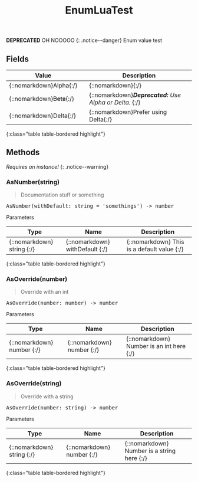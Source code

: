 ﻿---
title: EnumLuaTest
permalink: /api/enumluatest
search: true
categories: [api, enum]
toc: true
---
            
**DEPRECATED** OH NOOOOO
{: .notice--danger}
Enum value test

## Fields

| Value | | Description |
| --- | --- | --- |
| {::nomarkdown}<span class="s">Alpha</span>{:/} | | {::nomarkdown}<span class="c"></span>{:/} |
| {::nomarkdown}<s class="c">Beta</s>{:/} | | {::nomarkdown}<b><i class="gd">Deprecated: </b>Use Alpha or Delta.</i> <s class="c"></s> {:/}
| {::nomarkdown}<span class="s">Delta</span>{:/} | | {::nomarkdown}<span class="c">Prefer using Delta</span>{:/} |
{:class="table table-bordered highlight"}

## Methods
*Requires an instance!*
{: .notice--warning}

### AsNumber(string)
> Documentation stuff or something
<div class ="highlighter-rouge">
<div class ="highlight">
<pre class ="highlight">
<span class='nf'>AsNumber</span>(<span class='o'>withDefault</span>: <span class='kt'>string</span> = 'somethings') -> <span class='kt'>number</span>
</pre>
</div>
</div>

<span class="c">Parameters</span>

| Type | Name | Description
| --- | --- | --- |
| {::nomarkdown} <span class='kt'>string</span> {:/} | {::nomarkdown} <span class='o'>withDefault</span> {:/} | {::nomarkdown} <span class='c'>This is a default value</span> {:/} |
{:class="table table-bordered highlight"}

### AsOverride(number)
> Override with an int
<div class ="highlighter-rouge">
<div class ="highlight">
<pre class ="highlight">
<span class='nf'>AsOverride</span>(<span class='o'>number</span>: <span class='kt'>number</span>) -> <span class='kt'>number</span>
</pre>
</div>
</div>

<span class="c">Parameters</span>

| Type | Name | Description
| --- | --- | --- |
| {::nomarkdown} <span class='kt'>number</span> {:/} | {::nomarkdown} <span class='o'>number</span> {:/} | {::nomarkdown} <span class='c'>Number is an int here</span> {:/} |
{:class="table table-bordered highlight"}

### AsOverride(string)
> Override with a string
<div class ="highlighter-rouge">
<div class ="highlight">
<pre class ="highlight">
<span class='nf'>AsOverride</span>(<span class='o'>number</span>: <span class='kt'>string</span>) -> <span class='kt'>number</span>
</pre>
</div>
</div>

<span class="c">Parameters</span>

| Type | Name | Description
| --- | --- | --- |
| {::nomarkdown} <span class='kt'>string</span> {:/} | {::nomarkdown} <span class='o'>number</span> {:/} | {::nomarkdown} <span class='c'>Number is a string here</span> {:/} |
{:class="table table-bordered highlight"}

